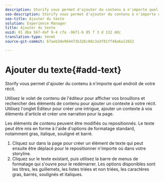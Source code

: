```yaml
---
description: Storify vous permet d'ajouter du contenu à n'importe quel endroit de votre récit.
seo-description: Storify vous permet d'ajouter du contenu à n'importe quel endroit de votre récit.
seo-title: Ajouter du texte
solution: Experience Manager
title: Ajouter du texte
uuid: 01 dba 567-daf 9-4 cfa -9671-b 85 f 3 d 132 ddc
translation-type: tm+mt
source-git-commit: 67aeb3de964473b326c88c3a3f81ff48a6a12652

---
```



# Ajouter du texte{#add-text}

Storify vous permet d&#39;ajouter du contenu à n&#39;importe quel endroit de votre récit.

Utilisez le volet de contenu de l&#39;éditeur pour afficher vos brouillons et rechercher des éléments de contenu pour ajouter un contexte à votre récit. Utilisez l&#39;onglet Editeur pour créer une intrigue, ajouter un contexte à vos éléments d&#39;article et créer une narration pour la page.

Les éléments de contenu peuvent être modifiés ou repositionnés. Le texte peut être mis en forme à l&#39;aide d&#39;options de formatage standard, notamment gras, italique, souligné et barré.

1. Cliquez sur dans la page pour créer un élément de texte qui peut ensuite être déplacé pour le repositionner n&#39;importe où dans votre storyline.
1. Cliquez sur le texte existant, puis utilisez la barre de menus de formatage qui s&#39;ouvre pour le redémarrer. Les options disponibles sont les titres, les guillemets, les listes triées et non triées, les caractères gras, barrés, soulignés et italiques.
